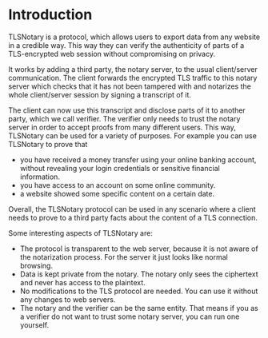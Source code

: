 # Introduction

TLSNotary is a protocol, which allows users to export data from any website in a
credible way. This way they can verify the authenticity of parts of a
TLS-encrypted web session without compromising on privacy.

It works by adding a third party, the notary server, to the usual client/server
communication. The client forwards the encrypted TLS traffic to this notary
server which checks that it has not been tampered with and notarizes the whole
client/server session by signing a transcript of it.

The client can now use this transcript and disclose parts of it to another
party, which we call verifier. The verifier only needs to trust the notary
server in order to accept proofs from many different users. This way, TLSNotary
can be used for a variety of purposes. For example you can use TLSNotary to
prove that

- you have received a money transfer using your online banking account, without
  revealing your login credentials or sensitive financial information.
- you have access to an account on some online community.
- a website showed some specific content on a certain date.

Overall, the TLSNotary protocol can be used in any scenario where a client needs
to prove to a third party facts about the content of a TLS connection.

Some interesting aspects of TLSNotary are:
- The protocol is transparent to the web server, because it is not aware of the
  notarization process. For the server it just looks like normal browsing.
- Data is kept private from the notary. The notary only sees the ciphertext and
  never has access to the plaintext.
- No modifications to the TLS protocol are needed. You can use it without any
  changes to web servers.
- The notary and the verifier can be the same entity. That means if you as a
  verifier do not want to trust some notary server, you can run one yourself.

